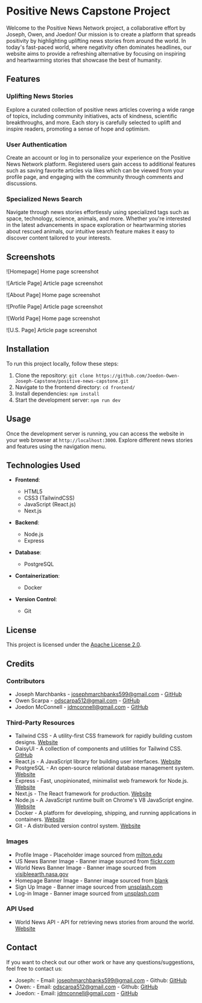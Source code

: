 # Positive News Capstone Project

Welcome to the Positive News Network project, a collaborative effort by Joseph, Owen, and Joedon! Our mission is to create a platform that spreads positivity by highlighting uplifting news stories from around the world. In today's fast-paced world, where negativity often dominates headlines, our website aims to provide a refreshing alternative by focusing on inspiring and heartwarming stories that showcase the best of humanity.

## Features

### Uplifting News Stories
Explore a curated collection of positive news articles covering a wide range of topics, including community initiatives, acts of kindness, scientific breakthroughs, and more. Each story is carefully selected to uplift and inspire readers, promoting a sense of hope and optimism.

### User Authentication
Create an account or log in to personalize your experience on the Positive News Network platform. Registered users gain access to additional features such as saving favorite articles via likes which can be viewed from your profile page, and engaging with the community through comments and discussions.

### Specialized News Search
Navigate through news stories effortlessly using specialized tags such as space, technology, science, animals, and more. Whether you're interested in the latest advancements in space exploration or heartwarming stories about rescued animals, our intuitive search feature makes it easy to discover content tailored to your interests.

## Screenshots

![Homepage] Home page screenshot

![Article Page] Article page screenshot

![About Page] Home page screenshot

![Profile Page] Article page screenshot

![World Page] Home page screenshot

![U.S. Page] Article page screenshot

## Installation

To run this project locally, follow these steps:

1. Clone the repository: `git clone https://github.com/Joedon-Owen-Joseph-Capstone/positive-news-capstone.git`
2. Navigate to the frontend directory: `cd frontend/`
3. Install dependencies: `npm install`
4. Start the development server: `npm run dev`

## Usage

Once the development server is running, you can access the website in your web browser at `http://localhost:3000`. Explore different news stories and features using the navigation menu.

## Technologies Used

- **Frontend**: 
  - HTML5
  - CSS3 (TailwindCSS)
  - JavaScript (React.js)
  - Next.js

- **Backend**: 
  - Node.js
  - Express

- **Database**: 
  - PostgreSQL

- **Containerization**: 
  - Docker

- **Version Control**: 
  - Git


## License

This project is licensed under the [Apache License 2.0](LICENSE).

## Credits

### Contributors

- Joseph Marchbanks - josephmarchbanks599@gmail.com - [GitHub](https://github.com/JPHMarchB)
- Owen Scarpa - odscarpa512@gmail.com - [GitHub](https://github.com/odscarpa)
- Joedon McConnell - jdmconnell@gmail.com - [GitHub](https://github.com/JoedyMcconn)

### Third-Party Resources

- Tailwind CSS - A utility-first CSS framework for rapidly building custom designs. [Website](https://tailwindcss.com/)
- DaisyUI - A collection of components and utilities for Tailwind CSS. [GitHub](https://github.com/reesew.io/daisyui)
- React.js - A JavaScript library for building user interfaces. [Website](https://reactjs.org/)
- PostgreSQL - An open-source relational database management system. [Website](https://www.postgresql.org/)
- Express - Fast, unopinionated, minimalist web framework for Node.js. [Website](https://expressjs.com/)
- Next.js - The React framework for production. [Website](https://nextjs.org/)
- Node.js - A JavaScript runtime built on Chrome's V8 JavaScript engine. [Website](https://nodejs.org/)
- Docker - A platform for developing, shipping, and running applications in containers. [Website](https://www.docker.com/)
- Git - A distributed version control system. [Website](https://git-scm.com/)

### Images

- Profile Image - Placeholder image sourced from [milton.edu](https://www.milton.edu/wp-content/uploads/2019/11/avatar-placeholder.jpg)
- US News Banner Image - Banner image sourced from [flickr.com](https://flic.kr/p/nE3N2P)
- World News Banner Image - Banner image sourced from [visibleearth.nasa.gov](https://visibleearth.nasa.gov/images/149388/yellow-sea-night-lights/149390l)
- Homepage Banner Image - Banner image sourced from [blank](blank)
- Sign Up Image - Banner image sourced from [unsplash.com](https://unsplash.com/photos/white-good-news-is-coming-paper-on-wall-XmMsdtiGSfo)
- Log-in Image - Banner image sourced from [unsplash.com](https://unsplash.com/photos/bundle-of-newspaper-on-table-Mwuod2cm8g4)

### API Used

- World News API - API for retrieving news stories from around the world. [Website](https://worldnewsapi.com/)

## Contact

If you want to check out our other work or have any questions/suggestions, feel free to contact us:

- Joseph: - Email: josephmarchbanks599@gmail.com - Github: [GitHub](https://github.com/JPHMarchB)
- Owen: - Email: odscarpa512@gmail.com - Github: [GitHub](https://github.com/odscarpa)
- Joedon: - Email: jdmconnell@gmail.com - [GitHub](https://github.com/JoedyMcconn)
